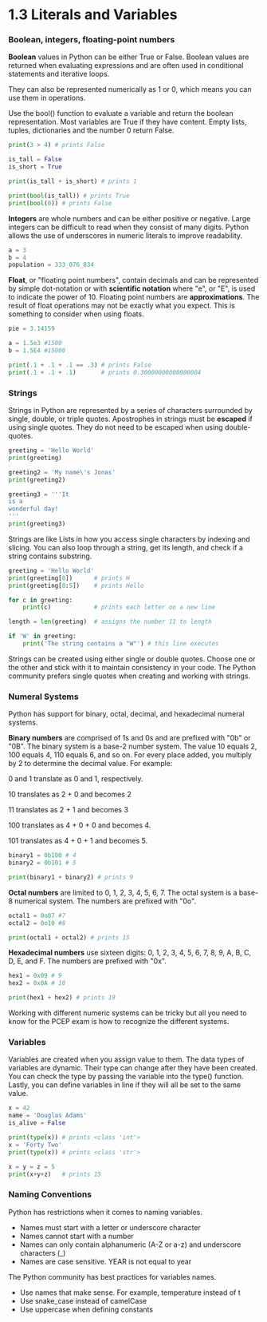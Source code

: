 # 1.3 Literals and Variables

### Boolean, integers, floating-point numbers

**Boolean** values in Python can be either True or False. Boolean values are returned when evaluating expressions and are often used in conditional statements and iterative loops.

They can also be represented numerically as 1 or 0, which means you can use them in operations.

Use the bool() function to evaluate a variable and return the boolean representation. Most variables are True if they have content. Empty lists, tuples, dictionaries and the number 0 return False.

```python
print(3 > 4) # prints False

is_tall = False
is_short = True

print(is_tall + is_short) # prints 1

print(bool(is_tall)) # prints True
print(bool(0)) # prints False
```

**Integers** are whole numbers and can be either positive or negative. Large integers can be difficult to read when they consist of many digits. Python allows the use of underscores in numeric literals to improve readability.

```python
a = 3
b = 4
population = 333_076_834
```

**Float**, or "floating point numbers", contain decimals and can be represented by simple dot-notation or with **scientific notation** where "e", or "E", is used to indicate the power of 10. Floating point numbers are **approximations**. The result of float operations may not be exactly what you expect. This is something to consider when using floats.

```python
pie = 3.14159

a = 1.5e3 #1500
b = 1.5E4 #15000

print(.1 + .1 + .1 == .3) # prints False
print(.1 + .1 + .1)       # prints 0.30000000000000004
```

### Strings

Strings in Python are represented by a series of characters surrounded by single, double, or triple quotes. Apostrophes in strings must be **escaped** if using single quotes. They do not need to be escaped when using double-quotes.

```python
greeting = 'Hello World'
print(greeting)

greeting2 = 'My name\'s Jonas'
print(greeting2)

greeting3 = '''It
is a
wonderful day!
'''
print(greeting3)
```

Strings are like Lists in how you access single characters by indexing and slicing. You can also loop through a string, get its length, and check if a string contains substring.

```python
greeting = 'Hello World'
print(greeting[0])      # prints H
print(greeting[0:5])    # prints Hello

for c in greeting:
    print(c)            # prints each letter on a new line

length = len(greeting)  # assigns the number 11 to length

if 'W' in greeting:
    print('The string contains a "W"') # this line executes
```

Strings can be created using either single or double quotes. Choose one or the other and stick with it to maintain consistency in your code. The Python community prefers single quotes when creating and working with strings.

### Numeral Systems

Python has support for binary, octal, decimal, and hexadecimal numeral systems.

**Binary numbers** are comprised of 1s and 0s and are prefixed with "0b" or "0B". The binary system is a base-2 number system. The value 10 equals 2, 100 equals 4, 110 equals 6, and so on. For every place added, you multiply by 2 to determine the decimal value. For example:

0 and 1 translate as 0 and 1, respectively.

10 translates as 2 + 0 and becomes 2

11 translates as 2 + 1 and becomes 3

100 translates as 4 + 0 + 0 and becomes 4.

101 translates as 4 + 0 + 1 and becomes 5.

```python
binary1 = 0b100 # 4
binary2 = 0b101 # 5

print(binary1 + binary2) # prints 9
```

**Octal numbers** are limited to 0, 1, 2, 3, 4, 5, 6, 7. The octal system is a base-8 numerical system. The numbers are prefixed with "0o".

```python
octal1 = 0o07 #7
octal2 = 0o10 #8

print(octal1 + octal2) # prints 15
```

**Hexadecimal numbers** use sixteen digits: 0, 1, 2, 3, 4, 5, 6, 7, 8, 9, A, B, C, D, E, and F. The numbers are prefixed with "0x".

```python
hex1 = 0x09 # 9
hex2 = 0x0A # 10

print(hex1 + hex2) # prints 19
```

Working with different numeric systems can be tricky but all you need to know for the PCEP exam is how to recognize the different systems.

### Variables

Variables are created when you assign value to them. The data types of variables are dynamic. Their type can change after they have been created. You can check the type by passing the variable into the type() function. Lastly, you can define variables in line if they will all be set to the same value.

```python
x = 42
name = 'Douglas Adams'
is_alive = False

print(type(x)) # prints <class 'int'>
x = 'Forty Two'
print(type(x)) # prints <class 'str'>

x = y = z = 5
print(x+y+z)   # prints 15
```

### Naming Conventions

Python has restrictions when it comes to naming variables.

* Names must start with a letter or underscore character
* Names cannot start with a number
* Names can only contain alphanumeric (A-Z or a-z) and underscore characters (\_)
* Names are case sensitive. YEAR is not equal to year

The Python community has best practices for variables names.

* Use names that make sense. For example, temperature instead of t
* Use snake\_case instead of camelCase
* Use uppercase when defining constants
